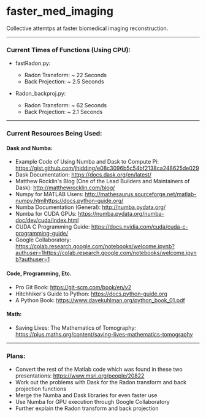 # faster_med_imaging
Collective attemtps at faster biomedical imaging reconstruction.

***
### Current Times of Functions (Using CPU):
- fastRadon.py:
  + Radon Transform: ~ 22 Seconds
  + Back Projection: ~ 2.5 Seconds

- Radon_backproj.py:
  + Radon Transform: ~ 62 Seconds
  + Back Projection: ~ 2.1 Seconds

***
### Current Resources Being Used:
#### Dask and Numba:
- Example Code of Using Numba and Dask to Compute Pi: https://gist.github.com/jhidding/e08c3096b5c54bf2138ca248625de029
- Dask Documentation: https://docs.dask.org/en/latest/
- Matthew Rocklin's Blog (One of the Lead Builders and Maintainers of Dask): http://matthewrocklin.com/blog/
- Numpy for MATLAB Users: http://mathesaurus.sourceforge.net/matlab-numpy.htmlhttps://docs.python-guide.org/
- Numba Documentation (General): http://numba.pydata.org/
- Numba for CUDA GPUs: https://numba.pydata.org/numba-doc/dev/cuda/index.html
- CUDA C Programming Guide: https://docs.nvidia.com/cuda/cuda-c-programming-guide/
- Google Collaboratory: https://colab.research.google.com/notebooks/welcome.ipynb?authuser=1https://colab.research.google.com/notebooks/welcome.ipynb?authuser=1


#### Code, Programming, Etc.
- Pro Git Book: https://git-scm.com/book/en/v2
- Hitchhiker's Guide to Python: https://docs.python-guide.org
- A Python Book: https://www.davekuhlman.org/python_book_01.pdf

#### Math:
- Saving Lives: The Mathematics of Tomography: https://plus.maths.org/content/saving-lives-mathematics-tomography

***
### Plans:
- Convert the rest of the Matlab code which was found in these two presentations: https://www.msri.org/people/20822
- Work out the problems with Dask for the Radon transform and back projection functions
- Merge the Numba and Dask libraries for even faster use
- Use Numba for GPU execution through Google Collaboratory
- Further explain the Radon transform and back projection

